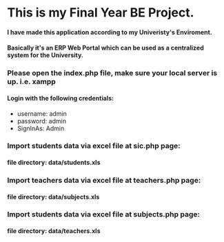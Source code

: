 # This is my Final Year BE Project.
#### I have made this application according to my Univeristy's Enviroment. 
#### Basically it's an ERP Web Portal which can be used as a centralized system for the University.


### Please open the index.php file, make sure your local server is up. i.e. xampp

#### Login with the following credentials:
* username: admin
* password: admin
* SignInAs: Admin

### Import students data via excel file at sic.php page:
#### file directory: data/students.xls

### Import teachers data via excel file at teachers.php page:
#### file directory: data/subjects.xls

### Import students data via excel file at subjects.php page:
#### file directory: data/teachers.xls